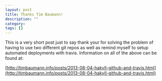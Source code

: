 ```yaml
---
layout: post
title: Thanks Tim Baumann!
description: ""
category: 
tags: []
---
```


This is a very short post just to say thank your for solving the problem of having to use two different git repos as well as remind myself to setup automated deployments with travis. Information on all of the above can be found at:

[http://timbaumann.info/posts/2013-08-04-hakyll-github-and-travis.html](http://timbaumann.info/posts/2013-08-04-hakyll-github-and-travis.html)
